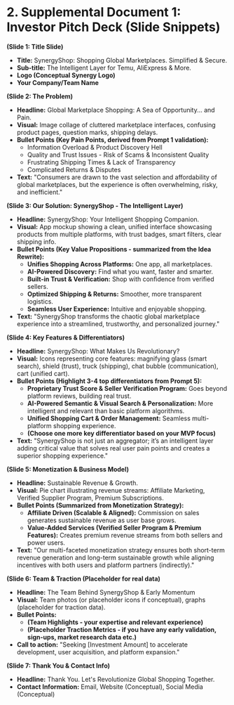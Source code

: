 # 2. Supplemental Document 1: Investor Pitch Deck (Slide Snippets)

**(Slide 1: Title Slide)**

- **Title:** SynergyShop: Shopping Global Marketplaces. Simplified & Secure.
- **Sub-title:** The Intelligent Layer for Temu, AliExpress & More.
- **Logo (Conceptual Synergy Logo)**
- **Your Company/Team Name**

**(Slide 2: The Problem)**

- **Headline:** Global Marketplace Shopping: A Sea of Opportunity... and Pain.
- **Visual:** Image collage of cluttered marketplace interfaces, confusing product pages, question marks, shipping delays.
- **Bullet Points (Key Pain Points, derived from Prompt 1 validation):**
  - Information Overload & Product Discovery Hell
  - Quality and Trust Issues - Risk of Scams & Inconsistent Quality
  - Frustrating Shipping Times & Lack of Transparency
  - Complicated Returns & Disputes
- **Text:** "Consumers are drawn to the vast selection and affordability of global marketplaces, but the experience is often overwhelming, risky, and inefficient."

**(Slide 3: Our Solution: SynergyShop - The Intelligent Layer)**

- **Headline:** SynergyShop: Your Intelligent Shopping Companion.
- **Visual:** App mockup showing a clean, unified interface showcasing products from multiple platforms, with trust badges, smart filters, clear shipping info.
- **Bullet Points (Key Value Propositions - summarized from the Idea Rewrite):**
  - **Unifies Shopping Across Platforms:** One app, all marketplaces.
  - **AI-Powered Discovery:** Find what you want, faster and smarter.
  - **Built-in Trust & Verification:** Shop with confidence from verified sellers.
  - **Optimized Shipping & Returns:** Smoother, more transparent logistics.
  - **Seamless User Experience:** Intuitive and enjoyable shopping.
- **Text:** "SynergyShop transforms the chaotic global marketplace experience into a streamlined, trustworthy, and personalized journey."

**(Slide 4: Key Features & Differentiators)**

- **Headline:** SynergyShop: What Makes Us Revolutionary?
- **Visual:** Icons representing core features: magnifying glass (smart search), shield (trust), truck (shipping), chat bubble (communication), cart (unified cart).
- **Bullet Points (Highlight 3-4 top differentiators from Prompt 5):**
  - **Proprietary Trust Score & Seller Verification Program:** Goes beyond platform reviews, building real trust.
  - **AI-Powered Semantic & Visual Search & Personalization:** More intelligent and relevant than basic platform algorithms.
  - **Unified Shopping Cart & Order Management:** Seamless multi-platform shopping experience.
  - **(Choose one more key differentiator based on your MVP focus)**
- **Text:** "SynergyShop is not just an aggregator; it’s an intelligent layer adding critical value that solves real user pain points and creates a superior shopping experience."

**(Slide 5: Monetization & Business Model)**

- **Headline:** Sustainable Revenue & Growth.
- **Visual:** Pie chart illustrating revenue streams: Affiliate Marketing, Verified Supplier Program, Premium Subscriptions.
- **Bullet Points (Summarized from Monetization Strategy):**
  - **Affiliate Driven (Scalable & Aligned):** Commission on sales generates sustainable revenue as user base grows.
  - **Value-Added Services (Verified Seller Program & Premium Features):** Creates premium revenue streams from both sellers and power users.
- **Text:** "Our multi-faceted monetization strategy ensures both short-term revenue generation and long-term sustainable growth while aligning incentives with both users and platform partners (indirectly)."

**(Slide 6: Team & Traction (Placeholder for real data)**

- **Headline:** The Team Behind SynergyShop & Early Momentum
- **Visual:** Team photos (or placeholder icons if conceptual), graphs (placeholder for traction data).
- **Bullet Points:**
  - **(Team Highlights - your expertise and relevant experience)**
  - **(Placeholder Traction Metrics - if you have any early validation, sign-ups, market research data etc.)**
- **Call to action:** "Seeking [Investment Amount] to accelerate development, user acquisition, and platform expansion."

**(Slide 7: Thank You & Contact Info)**

- **Headline:** Thank You. Let's Revolutionize Global Shopping Together.
- **Contact Information:** Email, Website (Conceptual), Social Media (Conceptual)
